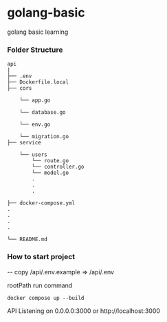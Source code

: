 # golang-basic

golang basic learning

### Folder Structure

```
api
|
├── .env
├── Dockerfile.local
├── cors

    └── app.go

    └── database.go

    └── env.go

    └── migration.go
├── service

    └── users
        └── route.go
        └── controller.go
        └── model.go
        .
        .
        .

├── docker-compose.yml
.
.
.
.

└── README.md
```

### How to start project

-- copy /api/.env.example => /api/.env

rootPath run command

```
docker compose up --build
```

API Listening on 0.0.0.0:3000 or http://localhost:3000
